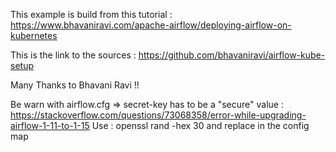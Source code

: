 This example is build from this tutorial : https://www.bhavaniravi.com/apache-airflow/deploying-airflow-on-kubernetes

This is the link to the sources : https://github.com/bhavaniravi/airflow-kube-setup

Many Thanks to Bhavani Ravi !!

Be warn with airflow.cfg => secret-key has to be a "secure" value : https://stackoverflow.com/questions/73068358/error-while-upgrading-airflow-1-11-to-1-15
Use : openssl rand -hex 30 and replace in the config map